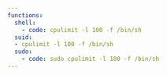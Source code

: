```yaml
---
functions:
  shell:
    - code: cpulimit -l 100 -f /bin/sh
  suid:
  - cpulimit -l 100 -f /bin/sh
  sudo:
    - code: sudo cpulimit -l 100 -f /bin/sh
---
```

